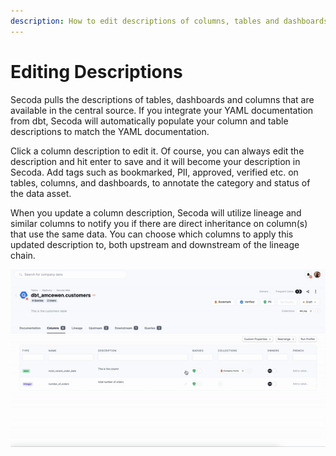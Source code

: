 ```yaml
---
description: How to edit descriptions of columns, tables and dashboards
---
```


# Editing Descriptions

Secoda pulls the descriptions of tables, dashboards and columns that are available in the central source. If you integrate your YAML documentation from dbt, Secoda will automatically populate your column and table descriptions to match the YAML documentation.&#x20;

Click a column description to edit it. Of course, you can always edit the description and hit enter to save and it will become your description in Secoda. Add tags such as bookmarked, PII, approved, verified etc. on tables, columns, and dashboards, to annotate the category and status of the data asset.

When you update a column description, Secoda will utilize lineage and similar columns to notify you if there are direct inheritance on column(s) that use the same data. You can choose which columns to apply this updated description to, both upstream and downstream of the lineage chain.&#x20;

![](<../../.gitbook/assets/ezgif.com-gif-maker (7).gif>)
